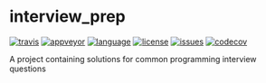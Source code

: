 # interview_prep

[![travis][badge.travis]][travis]
[![appveyor][badge.appveyor]][appveyor]
[![language][badge.language]][language]
[![license][badge.license]][license]
[![issues][badge.issues]][issues]
[![codecov][badge.codecov]][codecov]

[badge.travis]: https://img.shields.io/travis/twon/interview_prep/master.svg?logo=travis
[badge.appveyor]: https://img.shields.io/appveyor/ci/twon/interview-prep/master.svg?logo=appveyor
[badge.language]: https://img.shields.io/badge/language-C%2B%2B20-yellow.svg
[badge.license]: https://img.shields.io/badge/license-MIT-blue.svg
[badge.issues]: https://img.shields.io/github/issues/twon/interview_prep.svg
[badge.codecov]: https://codecov.io/gh/twon/interview_prep/branch/master/graph/badge.svg

[travis]: https://travis-ci.org/twon/interview_prep
[appveyor]: https://ci.appveyor.com/project/twon/interview-prep
[language]: https://en.wikipedia.org/wiki/C%2B%2B20
[license]: https://en.wikipedia.org/wiki/MIT_License
[issues]: http://github.com/twon/interview_prep/issues
[codecov]: https://codecov.io/gh/twon/morpheus

A project containing solutions for common programming interview questions
